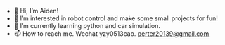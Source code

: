 - 👋 Hi, I’m Aiden!
- 👀 I’m interested in robot control and make some small projects for fun! 
- 🌱 I’m currently learning python and car simulation.
- 📫 How to reach me.  Wechat yzy0513cao. perter20139@gmail.com

<!---
DoctAiden/DoctAiden is a ✨ special ✨ repository because its `README.md` (this file) appears on your GitHub profile.
You can click the Preview link to take a look at your changes.
--->
